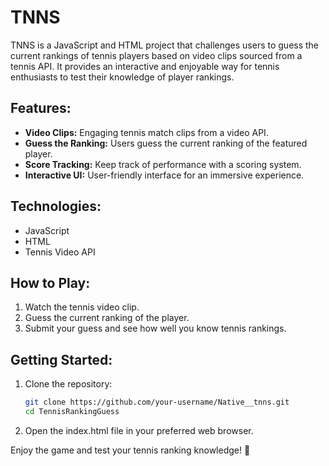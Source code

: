 # TNNS

TNNS is a JavaScript and HTML project that challenges users to guess the current rankings of tennis players based on video clips sourced from a tennis API. It provides an interactive and enjoyable way for tennis enthusiasts to test their knowledge of player rankings.

## Features:
- **Video Clips:** Engaging tennis match clips from a video API.
- **Guess the Ranking:** Users guess the current ranking of the featured player.
- **Score Tracking:** Keep track of performance with a scoring system.
- **Interactive UI:** User-friendly interface for an immersive experience.

## Technologies:
- JavaScript
- HTML
- Tennis Video API

## How to Play:
1. Watch the tennis video clip.
2. Guess the current ranking of the player.
3. Submit your guess and see how well you know tennis rankings.

## Getting Started:
1. Clone the repository:
   ```bash
   git clone https://github.com/your-username/Native__tnns.git
   cd TennisRankingGuess
   ```


2. Open the index.html file in your preferred web browser.

Enjoy the game and test your tennis ranking knowledge! 🎾
